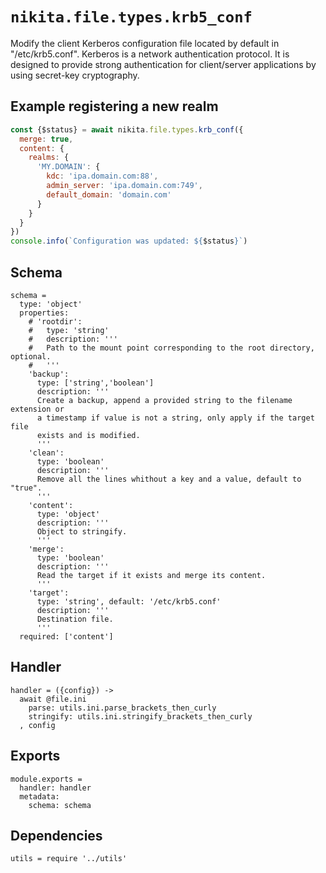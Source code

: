 
# `nikita.file.types.krb5_conf`

Modify the client Kerberos configuration file located by default in
"/etc/krb5.conf". Kerberos is a network authentication protocol. It is designed
to provide strong authentication for client/server applications by using
secret-key cryptography.

## Example registering a new realm

```js
const {$status} = await nikita.file.types.krb_conf({
  merge: true,
  content: {
    realms: {
      'MY.DOMAIN': {
        kdc: 'ipa.domain.com:88',
        admin_server: 'ipa.domain.com:749',
        default_domain: 'domain.com'
      }
    }
  }
})
console.info(`Configuration was updated: ${$status}`)
```

## Schema

    schema =
      type: 'object'
      properties:
        # 'rootdir':
        #   type: 'string'
        #   description: '''
        #   Path to the mount point corresponding to the root directory, optional.
        #   '''
        'backup':
          type: ['string','boolean']
          description: '''
          Create a backup, append a provided string to the filename extension or
          a timestamp if value is not a string, only apply if the target file
          exists and is modified.
          '''
        'clean':
          type: 'boolean'
          description: '''
          Remove all the lines whithout a key and a value, default to "true".
          '''
        'content':
          type: 'object'
          description: '''
          Object to stringify.
          '''
        'merge':
          type: 'boolean'
          description: '''
          Read the target if it exists and merge its content.
          '''
        'target':
          type: 'string', default: '/etc/krb5.conf'
          description: '''
          Destination file.
          '''
      required: ['content']

## Handler

    handler = ({config}) ->
      await @file.ini
        parse: utils.ini.parse_brackets_then_curly
        stringify: utils.ini.stringify_brackets_then_curly
      , config

## Exports

    module.exports =
      handler: handler
      metadata:
        schema: schema

## Dependencies

    utils = require '../utils'
